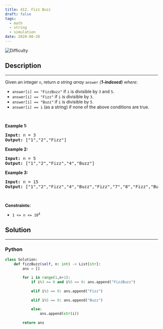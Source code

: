```yaml
---
title: 412. Fizz Buzz
draft: false
tags: 
  - math
  - string
  - simulation
date: 2020-08-28
---
```


![Difficulty](https://img.shields.io/badge/Difficulty-Easy-blue.svg)

## Description

---
<p>Given an integer <code>n</code>, return <em>a string array </em><code>answer</code><em> (<strong>1-indexed</strong>) where</em>:</p>

<ul>
	<li><code>answer[i] == &quot;FizzBuzz&quot;</code> if <code>i</code> is divisible by <code>3</code> and <code>5</code>.</li>
	<li><code>answer[i] == &quot;Fizz&quot;</code> if <code>i</code> is divisible by <code>3</code>.</li>
	<li><code>answer[i] == &quot;Buzz&quot;</code> if <code>i</code> is divisible by <code>5</code>.</li>
	<li><code>answer[i] == i</code> (as a string) if none of the above conditions are true.</li>
</ul>

<p>&nbsp;</p>
<p><strong class="example">Example 1:</strong></p>
<pre><strong>Input:</strong> n = 3
<strong>Output:</strong> ["1","2","Fizz"]
</pre><p><strong class="example">Example 2:</strong></p>
<pre><strong>Input:</strong> n = 5
<strong>Output:</strong> ["1","2","Fizz","4","Buzz"]
</pre><p><strong class="example">Example 3:</strong></p>
<pre><strong>Input:</strong> n = 15
<strong>Output:</strong> ["1","2","Fizz","4","Buzz","Fizz","7","8","Fizz","Buzz","11","Fizz","13","14","FizzBuzz"]
</pre>
<p>&nbsp;</p>
<p><strong>Constraints:</strong></p>

<ul>
	<li><code>1 &lt;= n &lt;= 10<sup>4</sup></code></li>
</ul>


## Solution

---
### Python
``` py title='fizz-buzz'
class Solution:
    def fizzBuzz(self, n: int) -> List[str]:
        ans = []
        
        for i in range(1,n+1):
            if i%3 == 0 and i%5 == 0: ans.append("FizzBuzz")
            
            elif i%3 == 0: ans.append("Fizz")
                
            elif i%5 == 0: ans.append("Buzz")
            
            else:
                ans.append(str(i))
        
        return ans

```

